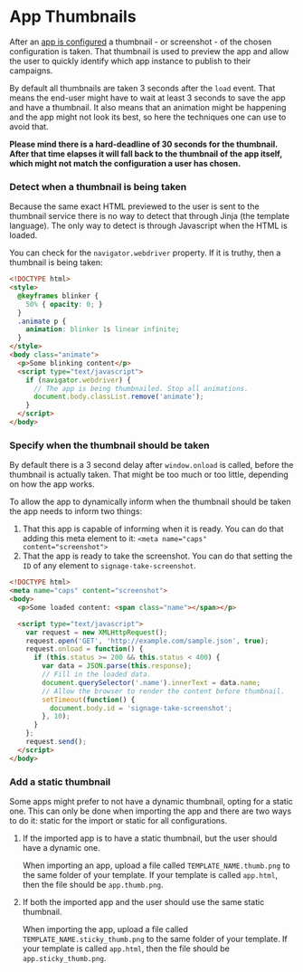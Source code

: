 # App Thumbnails

After an [app is configured](USERCONF.md) a thumbnail - or screenshot - of the chosen configuration is taken. That thumbnail is used to preview the app and allow the user to quickly identify which app instance to publish to their campaigns.

By default all thumbnails are taken 3 seconds after the `load` event. That means the end-user might have to wait at least 3 seconds to save the app and have a thumbnail. It also means that an animation might be happening and the app might not look its best, so here the techniques one can use to avoid that.

**Please mind there is a hard-deadline of 30 seconds for the thumbnail. After that time elapses it will fall back to the thumbnail of the app itself, which might not match the configuration a user has chosen.**

### Detect when a thumbnail is being taken

Because the same exact HTML previewed to the user is sent to the thumbnail service there is no way to detect that through Jinja (the template language). The only way to detect is through Javascript when the HTML is loaded.

You can check for the `navigator.webdriver` property. If it is truthy, then a thumbnail is being taken:

```html
<!DOCTYPE html>
<style>
  @keyframes blinker {
    50% { opacity: 0; }
  }
  .animate p {
    animation: blinker 1s linear infinite;
  }
</style>
<body class="animate">
  <p>Some blinking content</p>
  <script type="text/javascript">
    if (navigator.webdriver) {
      // The app is being thumbnailed. Stop all animations.
      document.body.classList.remove('animate');
    }
  </script>
</body>
```

### Specify when the thumbnail should be taken

By default there is a 3 second delay after `window.onload` is called, before the thumbnail is actually taken. That might be too much or too little, depending on how the app works.

To allow the app to dynamically inform when the thumbnail should be taken the app needs to inform two things:

1. That this app is capable of informing when it is ready. You can do that adding this meta element to it: `<meta name="caps" content="screenshot">`
1. That the app is ready to take the screenshot. You can do that setting the `ID` of any element to `signage-take-screenshot`.

```html
<!DOCTYPE html>
<meta name="caps" content="screenshot">
<body>
  <p>Some loaded content: <span class="name"></span></p>

  <script type="text/javascript">
    var request = new XMLHttpRequest();
    request.open('GET', 'http://example.com/sample.json', true);
    request.onload = function() {
      if (this.status >= 200 && this.status < 400) {
        var data = JSON.parse(this.response);
        // Fill in the loaded data.
        document.querySelector('.name').innerText = data.name;
        // Allow the browser to render the content before thumbnail.
        setTimeout(function() {
          document.body.id = 'signage-take-screenshot';
        }, 10);
      }
    };
    request.send();
  </script>
</body>
```

### Add a static thumbnail

Some apps might prefer to not have a dynamic thumbnail, opting for a static one. This can only be done when importing the app and there are two ways to do it: static for the import or static for all configurations.

1. If the imported app is to have a static thumbnail, but the user should have a dynamic one.

	When importing an app, upload a file called `TEMPLATE_NAME.thumb.png` to the same folder of your template. If your template is called `app.html`, then the file should be `app.thumb.png`.

2. If both the imported app and the user should use the same static thumbnail.

   When importing the app, upload a file called `TEMPLATE_NAME.sticky_thumb.png` to the same folder of your template. If your template is called `app.html`, then the file should be `app.sticky_thumb.png`.

